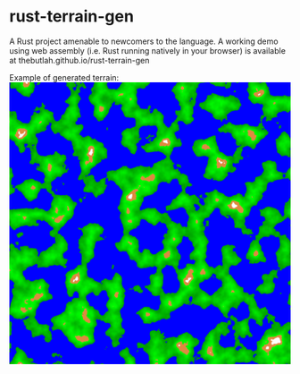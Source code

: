 # rust-terrain-gen
A Rust project amenable to newcomers to the language. A working demo using web assembly (i.e. Rust running natively in your browser) is available at thebutlah.github.io/rust-terrain-gen

Example of generated terrain:
![An example of the generated terrain](docs/example_terrain.png)
